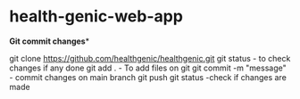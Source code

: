 # health-genic-web-app
**Git commit changes***

git clone https://github.com/healthgenic/healthgenic.git
git status  - to check changes if any done
git add .   - To add files on git
git commit -m "message" - commit changes on main branch
git push
git status -check if changes are made

